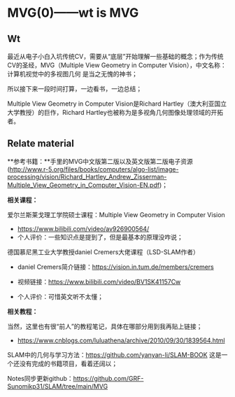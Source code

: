 # MVG(0)——wt is MVG

## Wt

最近从电子小白入坑传统CV，需要从“底层”开始理解一些基础的概念；作为传统CV的圣经，MVG（Multiple View Geometry in Computer Vision），中文名称：计算机视觉中的多视图几何 是当之无愧的神书；

所以接下来一段时间打算，一边看书，一边总结；

Multiple View Geometry in Computer Vision是Richard Hartley（澳大利亚国立大学教授）的巨作，Richard Hartley也被称为是多视角几何图像处理领域的开拓者。

## Relate material

**参考书籍：**手里的MVG中文版第二版以及英文版第二版电子资源(http://www.r-5.org/files/books/computers/algo-list/image-processing/vision/Richard_Hartley_Andrew_Zisserman-Multiple_View_Geometry_in_Computer_Vision-EN.pdf)；

**相关课程：**

爱尔兰斯莱戈理工学院硕士课程：Multiple View Geometry in Computer Vision

- https://www.bilibili.com/video/av926900564/
- 个人评价：一些知识点是提到了，但是最基本的原理没咋说；

德国慕尼黑工业大学教授daniel  Cremers大佬课程（LSD-SLAM作者）

- daniel  Cremers简介链接：https://vision.in.tum.de/members/cremers

- 视频链接：https://www.bilibili.com/video/BV1SK41157Cw
- 个人评价：可惜英文听不太懂；

**相关教程：**

当然，这里也有很“前人”的教程笔记，具体在哪部分用到我再贴上链接；

- https://www.cnblogs.com/luluathena/archive/2010/09/30/1839564.html



SLAM中的几何与学习方法：https://github.com/yanyan-li/SLAM-BOOK
这是一个还没有完成的书籍项目，看着还阔以；

Notes同步更新github：https://github.com/GRF-Sunomikp31/SLAM/tree/main/MVG
